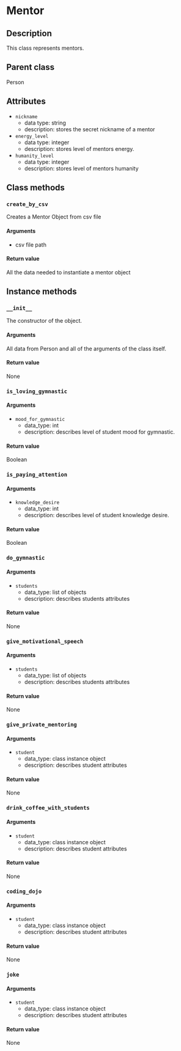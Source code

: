 # Mentor

## Description
This class represents mentors.

## Parent class
Person

## Attributes

* ```nickname```
  * data type: string
  * description: stores the secret nickname of a mentor
* ```energy_level```
   * data type: integer
   * description: stores level of mentors energy.
* ```humanity_level```
  * data type: integer
  * description: stores  level of mentors humanity
  
## Class methods
### ```create_by_csv```
Creates a Mentor Object from csv file
#### Arguments
* csv file path

#### Return value

All the data needed to instantiate a mentor object

## Instance methods

### ```__init__```
The constructor of the object.

#### Arguments

All data from Person and all of the arguments of the class itself.

#### Return value
None

### ```is_loving_gymnastic```

#### Arguments
* ```mood_for_gymnastic```
  * data_type: int
  * description: describes level of student mood for gymnastic.

#### Return value
Boolean

### ```is_paying_attention```

#### Arguments
* ```knowledge_desire```
  * data_type: int
  * description: describes level of student knowledge desire.

#### Return value
Boolean

### ```do_gymnastic```

#### Arguments
* ```students```
  * data_type: list of objects
  * description: describes students attributes

#### Return value
None

### ```give_motivational_speech```

#### Arguments
* ```students```
  * data_type: list of objects
  * description: describes students attributes

#### Return value
None

### ```give_private_mentoring```

#### Arguments
* ```student```
  * data_type: class instance object
  * description: describes student attributes

#### Return value
None

### ```drink_coffee_with_students```

#### Arguments
* ```student```
  * data_type: class instance object
  * description: describes student attributes

#### Return value
None

### ```coding_dojo```

#### Arguments
* ```student```
  * data_type: class instance object
  * description: describes student attributes

#### Return value
None

### ```joke```

#### Arguments
* ```student```
  * data_type: class instance object
  * description: describes student attributes

#### Return value
None